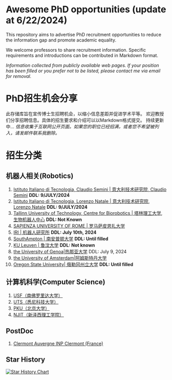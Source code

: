 # Awesome PhD opportunities (update at 6/22/2024)

This repository aims to advertise PhD recruitment opportunities to reduce the information gap and promote academic equality.

We welcome professors to share recruitment information. Specific requirements and introductions can be contributed in Markdown format.

*Information collected from publicly available web pages. If your position has been filled or you prefer not to be listed, please contact me via email for removal.*




# PhD招生机会分享

此存储库旨在宣传博士生招聘机会，以缩小信息差距并促进学术平等。
欢迎教授们分享招聘信息。具体的招生要求和介绍可以以Markdown格式提交。
持续更新中...
*信息收集于互联网公开页面。如果您的职位已经招满，或者您不希望被列入，请发邮件联系我删除。*


# 招生分类

## 机器人相关(Robotics)

1. [Istituto Italiano di Tecnologia, Claudio Semini | 意大利技术研究院, Claudio Semini](./Robotics/IIT-1.md) **DDL: 9/JULY/2024** 
2. [Istituto Italiano di Tecnologia, Lorenzo Natale | 意大利技术研究院, Lorenzo Natale](./Robotics/IIT-2.md) **DDL: 9/JULY/2024**
3. [Tallinn University of Technology, Centre for Biorobotics | 塔林理工大学, 生物机器人中心](./Robotics/Tallinn%20University%20of%20Technology.md) **DDL:  Not Known**
4. [SAPIENZA UNIVERSITY OF ROME | 罗马萨皮恩扎大学](./Robotics/SAPIENZA%20UNIVERSITY%20OF%20ROME.md)
5. [IRI | 机器人研究所](./Robotics/IRI.md) **DDL: July 10th, 2024**
6. [SouthAmpton | 南安普顿大学](./Robotics/SouthAmpton.md) **DDL: Until filled**
7. [KU Leuven | 鲁汶大学](./Robotics/Leuven.md) **DDL: Not known**
8. [the University of Genoa|热那亚大学](./Robotics/the%20University%20of%20Genoa.md) DDL: July 9, 2024
9. [the University of Amsterdam|阿姆斯特丹大学](./Robotics/Vrije_Universiteit_Amsterdam_Combined.md) 
10. [Oregon State University| 俄勒冈州立大学](./Robotics/Oregon%20State%20University.md) **DDL: Until filled**



## 计算机科学(Computer Science)
1. [USF（南佛罗里达大学）](./Computer%20Science/USF.md)
2. [UTS（悉尼科技大学）](./Computer%20Science/USF.md)
3. [PKU（北京大学）](./Computer%20Science/PKU.md)
4. [NJIT（新泽西理工学院）](./Computer%20Science/NJIT.md)


## PostDoc
1. [Clermont Auvergne INP Clermont (France)](./PostDoc-Robotics/Clermont_Auvergne_INP.md)


## Star History

[![Star History Chart](https://api.star-history.com/svg?repos=jfan1997/Awesome_PhD_Opportunities&type=Date)](https://star-history.com/#jfan1997/Awesome_PhD_Opportunities&Date)